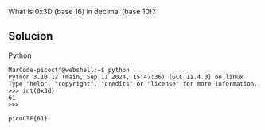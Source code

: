 What is 0x3D (base 16) in decimal (base 10)?
## Solucion
Python
```
MarCode-picoctf@webshell:~$ python
Python 3.10.12 (main, Sep 11 2024, 15:47:36) [GCC 11.4.0] on linux
Type "help", "copyright", "credits" or "license" for more information.
>>> int(0x3d)
61
>>>

picoCTF{61}
```